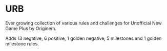 # URB
Ever growing collection of various rules and challenges for Unofficial New Game Plus by Originem.

Adds 13 negative, 6 positive, 1 golden negative, 5 milestones and 1 golden milestone rules.